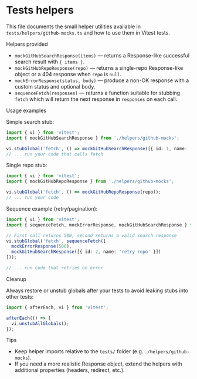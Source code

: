 # Tests helpers

This file documents the small helper utilities available in `tests/helpers/github-mocks.ts` and how to use them in Vitest tests.

Helpers provided

- `mockGitHubSearchResponse(items)` — returns a Response-like successful search result with `{ items }`.
- `mockGitHubRepoResponse(repo)` — returns a single-repo Response-like object or a 404 response when `repo` is `null`.
- `mockErrorResponse(status, body)` — produce a non-OK response with a custom status and optional body.
- `sequenceFetch(responses)` — returns a function suitable for stubbing `fetch` which will return the next response in `responses` on each call.

Usage examples

Simple search stub:

```ts
import { vi } from 'vitest';
import { mockGitHubSearchResponse } from './helpers/github-mocks';

vi.stubGlobal('fetch', () => mockGitHubSearchResponse([{ id: 1, name: 'repo' }]));
// ... run your code that calls fetch
```

Single repo stub:

```ts
import { vi } from 'vitest';
import { mockGitHubRepoResponse } from './helpers/github-mocks';

vi.stubGlobal('fetch', () => mockGitHubRepoResponse(repo));
// ... run your code
```

Sequence example (retry/pagination):

```ts
import { vi } from 'vitest';
import { sequenceFetch, mockErrorResponse, mockGitHubSearchResponse } from './helpers/github-mocks';

// First call returns 500, second returns a valid search response
vi.stubGlobal('fetch', sequenceFetch([
  mockErrorResponse(500),
  mockGitHubSearchResponse([{ id: 2, name: 'retry-repo' }])
]));

// ... run code that retries on error
```

Cleanup

Always restore or unstub globals after your tests to avoid leaking stubs into other tests:

```ts
import { afterEach, vi } from 'vitest';

afterEach(() => {
  vi.unstubAllGlobals();
});
```

Tips

- Keep helper imports relative to the `tests/` folder (e.g. `./helpers/github-mocks`).
- If you need a more realistic Response object, extend the helpers with additional properties (headers, redirect, etc.).
